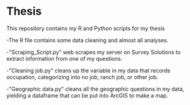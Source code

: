 # Thesis
This repository contains my R and Python scripts for my thesis

-The R file contains some data cleaning and almost all analyses.

-"Scraping_Script.py" web scrapes my server on Survey Solutions to extract information from one of my questions.

-"Cleaning job.py" cleans up the variable in my data that records occupation, categorizing into no job, ranch job, or other job.

-"Geographic data.py" cleans all the geographic questions in my data, yielding a dataframe that can be put into ArcGIS to make a map.
